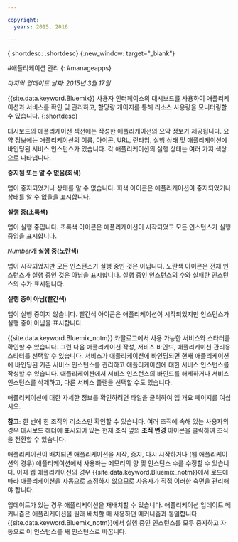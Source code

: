 ```yaml
---

copyright:
  years: 2015, 2016

---
```



{:shortdesc: .shortdesc}
{:new_window: target="_blank"}

#애플리케이션 관리
{: #manageapps}

*마지막 업데이트 날짜: 2015년 3월 17일*

{{site.data.keyword.Bluemix}} 사용자 인터페이스의 대시보드를 사용하여 애플리케이션과 서비스를 확인 및 관리하고, 할당량 게이지를 통해 리소스 사용량을 모니터링할 수 있습니다.
{:shortdesc}

대시보드의 애플리케이션 섹션에는 작성한 애플리케이션의 요약 정보가 제공됩니다. 요약 정보에는 애플리케이션의 이름, 아이콘, URL, 런타임, 실행 상태 및
애플리케이션에 바인딩된 서비스 인스턴스가 있습니다.
각 애플리케이션의
실행 상태는 여러 가지 색상으로 나타냅니다.

**중지됨 또는 알 수 없음(회색)**

  앱이 중지되었거나 상태를 알 수 없습니다. 회색 아이콘은 애플리케이션이 중지되었거나 상태를 알 수 없을을 표시합니다. 

**실행 중(초록색)**

  앱이 실행 중입니다. 초록색 아이콘은 애플리케이션이 시작되었고 모든 인스턴스가 실행 중임을 표시합니다. 

*Number***개 실행 중(노란색)**

  앱이 시작되었지만 모든 인스턴스가 실행 중인 것은 아닙니다. 노란색 아이콘은 전체 인스턴스가 실행 중인 것은 아님을 표시합니다. 실행 중인 인스턴스의 수와 실패한 인스턴스의 수가 표시됩니다. 

**실행 중이 아님(빨간색)**

  앱이 실행 중이지 않습니다. 빨간색 아이콘은 애플리케이션이 시작되었지만 인스턴스가 실행 중이 아님을 표시합니다. 

{{site.data.keyword.Bluemix_notm}} 카탈로그에서 사용 가능한 서비스와 스타터를 확인할 수 있습니다. 그런 다음 애플리케이션 작성, 서비스 바인드,
애플리케이션 관리용 스타터를 선택할 수 있습니다. 서비스가 애플리케이션에 바인딩되면
현재 애플리케이션에 바인딩된 기존 서비스 인스턴스를 관리하고 애플리케이션에 대한
서비스 인스턴스를 작성할 수 있습니다. 애플리케이션에서 서비스 인스턴스의
바인드를 해제하거나 서비스 인스턴스를 삭제하고, 다른 서비스 플랜을 선택할
수도 있습니다.

애플리케이션에 대한 자세한 정보를 확인하려면 타일을 클릭하여 앱 개요 페이지를 여십시오.

**참고:** 한 번에 한 조직의 리소스만 확인할 수 있습니다. 여러 조직에 속해 있는 사용자의 경우
대시보드 헤더에 표시되어 있는 현재 조직 옆의 **조직
변경** 아이콘을 클릭하여 조직을 전환할 수
있습니다.

애플리케이션이 배치되면 애플리케이션을 시작, 중지, 다시 시작하거나
(웹 애플리케이션의 경우) 애플리케이션에서 사용하는 메모리의 양 및 인스턴스 수를
수정할 수 있습니다. 이때 웹 애플리케이션의 경우 {{site.data.keyword.Bluemix_notm}}에서
로드에 따라 애플리케이션을 자동으로 조정하지 않으므로 사용자가 직접 이러한 측면을
관리해야 합니다.

업데이트가 있는 경우 애플리케이션을 재배치할 수 있습니다. 애플리케이션 업데이트 메커니즘은 애플리케이션을 원래 배치할 때 사용하던
메커니즘과 동일합니다. {{site.data.keyword.Bluemix_notm}}에서
실행 중인 인스턴스를 모두 중지하고 자동으로 이 인스턴스를 새 인스턴스로
바꿉니다.
